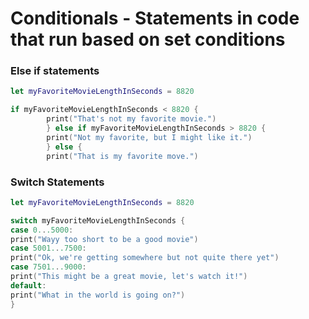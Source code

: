 # Conditionals - Statements in code that run based on set conditions

### Else if statements

```swift
let myFavoriteMovieLengthInSeconds = 8820

if myFavoriteMovieLengthInSeconds < 8820 {
        print("That's not my favorite movie.")
        } else if myFavoriteMovieLengthInSeconds > 8820 {
        print("Not my favorite, but I might like it.")
        } else {
        print("That is my favorite move.")
```

### Switch Statements

```swift
let myFavoriteMovieLengthInSeconds = 8820

switch myFavoriteMovieLengthInSeconds {
case 0...5000:
print("Wayy too short to be a good movie")
case 5001...7500:
print("Ok, we're getting somewhere but not quite there yet")
case 7501...9000:
print("This might be a great movie, let's watch it!")
default: 
print("What in the world is going on?")
}
```
